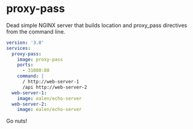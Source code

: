 # proxy-pass

Dead simple NGINX server that builds location and proxy_pass directives from the command line.

```yaml
version: '3.0'
services:
  proxy-pass:
    image: proxy-pass
    ports:
      - 31080:80
    command: |
      / http://web-server-1
      /api http://web-server-2
  web-server-1:
    image: ealen/echo-server
  web-server-2:
    image: ealen/echo-server
```

Go nuts!